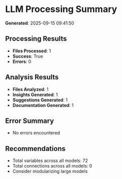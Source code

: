 
# LLM Processing Summary

**Generated**: 2025-09-15 09:41:50

## Processing Results
- **Files Processed**: 1
- **Success**: True
- **Errors**: 0

## Analysis Results
- **Files Analyzed**: 1
- **Insights Generated**: 1
- **Suggestions Generated**: 1
- **Documentation Generated**: 1

## Error Summary
- No errors encountered

## Recommendations
- Total variables across all models: 72
- Total connections across all models: 0
- Consider modularizing large models
